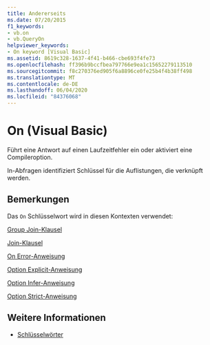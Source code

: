 ```yaml
---
title: Andererseits
ms.date: 07/20/2015
f1_keywords:
- vb.on
- vb.QueryOn
helpviewer_keywords:
- On keyword [Visual Basic]
ms.assetid: 8619c328-1637-4f41-b466-cbe693f4fe73
ms.openlocfilehash: ff396b9bccfbea797766e9ea1c15652279113510
ms.sourcegitcommit: f8c270376ed905f6a8896ce0fe25b4f4b38ff498
ms.translationtype: MT
ms.contentlocale: de-DE
ms.lasthandoff: 06/04/2020
ms.locfileid: "84376068"
---
```

# <a name="on-visual-basic"></a>On (Visual Basic)
Führt eine Antwort auf einen Laufzeitfehler ein oder aktiviert eine Compileroption.  
  
 In-Abfragen identifiziert Schlüssel für die Auflistungen, die verknüpft werden.  
  
## <a name="remarks"></a>Bemerkungen  
 Das `On` Schlüsselwort wird in diesen Kontexten verwendet:  
  
 [Group Join-Klausel](../language-reference/queries/group-join-clause.md)  
  
 [Join-Klausel](../language-reference/queries/join-clause.md)  
  
 [On Error-Anweisung](../language-reference/statements/on-error-statement.md)  
  
 [Option Explicit-Anweisung](../language-reference/statements/option-explicit-statement.md)  
  
 [Option Infer-Anweisung](../language-reference/statements/option-infer-statement.md)  
  
 [Option Strict-Anweisung](../language-reference/statements/option-strict-statement.md)  
  
## <a name="see-also"></a>Weitere Informationen

- [Schlüsselwörter](../language-reference/keywords/index.md)
